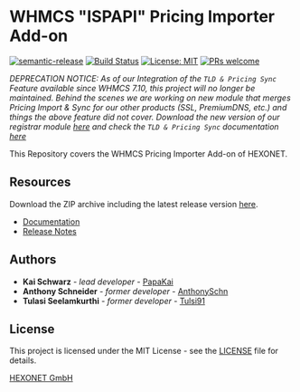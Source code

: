 # WHMCS "ISPAPI" Pricing Importer Add-on #

[![semantic-release](https://img.shields.io/badge/%20%20%F0%9F%93%A6%F0%9F%9A%80-semantic--release-e10079.svg)](https://github.com/semantic-release/semantic-release)
[![Build Status](https://github.com/hexonet/whmcs-ispapi-pricingimporter/workflows/Release/badge.svg?branch=master)](https://github.com/hexonet/whmcs-ispapi-pricingimporter/workflows/Release/badge.svg?branch=master)
[![License: MIT](https://img.shields.io/badge/License-MIT-blue.svg)](https://opensource.org/licenses/MIT)
[![PRs welcome](https://img.shields.io/badge/PRs-welcome-brightgreen.svg)](https://github.com/hexonet/whmcs-ispapi-pricingimporter/blob/master/CONTRIBUTING.md)

*DEPRECATION NOTICE: As of our Integration of the `TLD & Pricing Sync` Feature available since WHMCS 7.10, this project will no longer be maintained. Behind the scenes we are working on new module that merges Pricing Import & Sync for our other products (SSL, PremiumDNS, etc.) and things the above feature did not cover.
Download the new version of our registrar module [here](https://github.com/hexonet/whmcs-ispapi-registrar/releases) and check the `TLD & Pricing Sync` documentation [here](https://github.com/hexonet/whmcs-ispapi-registrar/wiki/FAQs#55-do-you-support-tld--pricing-sync-mechanism-shipped-with-whmcs-710)*

This Repository covers the WHMCS Pricing Importer Add-on of HEXONET.

## Resources ##

Download the ZIP archive including the latest release version [here](https://github.com/hexonet/whmcs-ispapi-pricingimporter/raw/master/whmcs-ispapi-pricingimporter-latest.zip).

* [Documentation](https://centralnic-reseller.github.io/centralnic-reseller/docs/hexonet/whmcs/whmcs-ispapi-pricingimporter/)
* [Release Notes](https://github.com/hexonet/whmcs-ispapi-pricingimporter/releases)

## Authors ##

* **Kai Schwarz** - *lead developer* - [PapaKai](https://github.com/papakai)
* **Anthony Schneider** - *former developer* - [AnthonySchn](https://github.com/anthonyschn)
* **Tulasi Seelamkurthi** - *former developer* - [Tulsi91](https://github.com/tulsi91)

## License ##

This project is licensed under the MIT License - see the [LICENSE](https://github.com/hexonet/whmcs-ispapi-pricingimporter/blob/master/LICENSE) file for details.

[HEXONET GmbH](https://hexonet.net)
